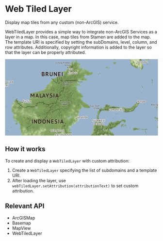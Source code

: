 # Web Tiled Layer

Display map tiles from any custom (non-ArcGIS) service.

WebTiledLayer provides a simple way to integrate non-ArcGIS Services as a layer in a map. In this case, map tiles
from Stamen are added to the map. The template URI is specified by setting the subDomains, level, column, and row
attributes. Additionally, copyright information is added to the layer so that the layer can be properly attributed.

![](WebTiledLayer.png)

## How it works

To create and display a `WebTiledLayer` with custom attribution:


  1. Create a `WebTiledLayer` specifying the list of subdomains and a template URI.
  2. After loading the layer, use `webTiledLayer.setAttribution(attributionText)` to set custom
  attribution.


## Relevant API


  * ArcGISMap
  * Basemap
  * MapView
  * WebTiledLayer

